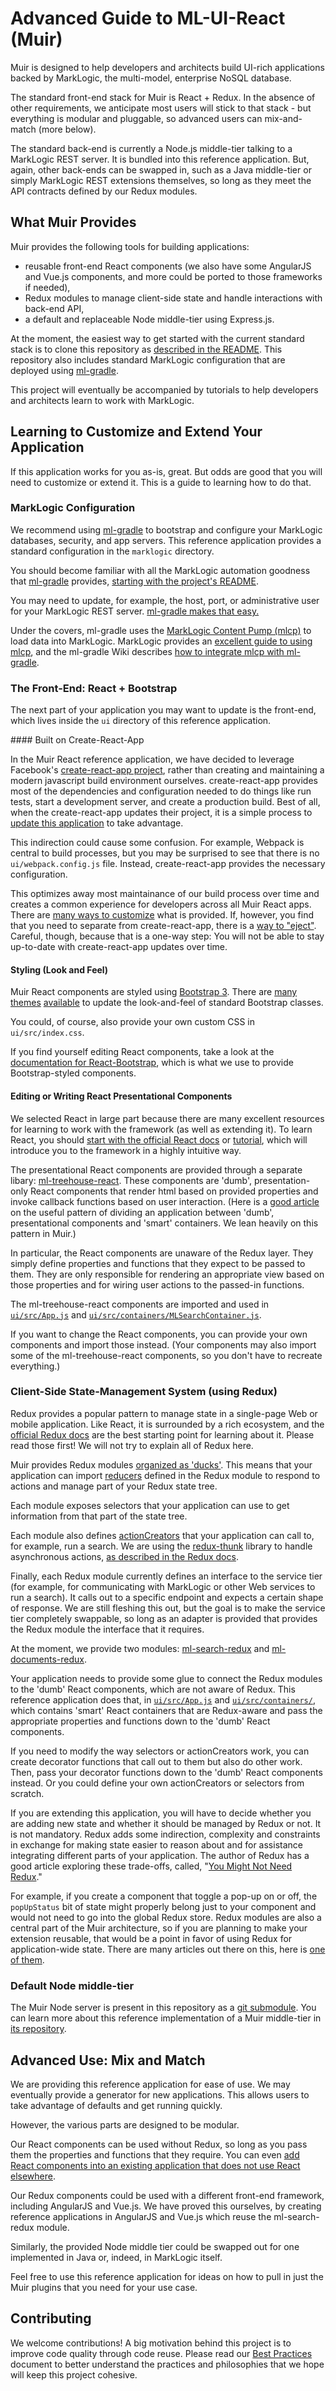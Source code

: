 # Advanced Guide to ML-UI-React (Muir)

Muir is designed to help developers and architects build UI-rich applications backed by MarkLogic, the multi-model, enterprise NoSQL database.

The standard front-end stack for Muir is React + Redux. In the absence of other requirements, we anticipate most users will stick to that stack - but everything is modular and pluggable, so advanced users can mix-and-match (more below).

The standard back-end is currently a Node.js middle-tier talking to a MarkLogic REST server. It is bundled into this reference application. But, again, other back-ends can be swapped in, such as a Java middle-tier or simply MarkLogic REST extensions themselves, so long as they meet the API contracts defined by our Redux modules.

## What Muir Provides

Muir provides the following tools for building applications:

- reusable front-end React components (we also have some AngularJS and Vue.js components, and more could be ported to those frameworks if needed),
- Redux modules to manage client-side state and handle interactions with back-end API,
- a default and replaceable Node middle-tier using Express.js.

At the moment, the easiest way to get started with the current standard stack is to clone this repository as [described in the README](README.markdown#very-quick). This repository also includes standard MarkLogic configuration that are deployed using [ml-gradle](https://github.com/marklogic-community/ml-gradle).

This project will eventually be accompanied by tutorials to help developers and architects learn to work with MarkLogic.

## Learning to Customize and Extend Your Application<a name="developing-your-app"></a>

If this application works for you as-is, great. But odds are good that you will need to customize or extend it. This is a guide to learning how to do that.

### MarkLogic Configuration

We recommend using [ml-gradle](https://github.com/marklogic-community/ml-gradle) to bootstrap and configure your MarkLogic databases, security, and app servers. This reference application provides a standard configuration in the `marklogic` directory.

You should become familiar with all the MarkLogic automation goodness that [ml-gradle](https://github.com/marklogic-community/ml-gradle) provides, [starting with the project's README](https://github.com/marklogic-community/ml-gradle).

You may need to update, for example, the host, port, or administrative user for your MarkLogic REST server. [ml-gradle makes that easy.](https://github.com/marklogic-community/ml-gradle)

Under the covers, ml-gradle uses the [MarkLogic Content Pump (mlcp)](http://docs.marklogic.com/guide/mlcp) to load data into MarkLogic. MarkLogic provides an [excellent guide to using mlcp](http://docs.marklogic.com/guide/mlcp), and the ml-gradle Wiki describes [how to integrate mlcp with ml-gradle](https://github.com/marklogic-community/ml-gradle/wiki/Content-Pump-and-Gradle).

### The Front-End: React + Bootstrap

The next part of your application you may want to update is the front-end, which lives inside the `ui` directory of this reference application.

<a name="create-react-app"></a>#### Built on Create-React-App

In the Muir React reference application, we have decided to leverage Facebook's [create-react-app project](https://github.com/facebook/create-react-app/blob/master/packages/react-scripts/template/README.md), rather than creating and maintaining a modern javascript build environment ourselves. create-react-app provides most of the dependencies and configuration needed to do things like run tests, start a development server, and create a production build. Best of all, when the create-react-app updates their project, it is a simple process to [update this application](https://github.com/facebook/create-react-app/blob/master/packages/react-scripts/template/README.md#updating-to-new-releases) to take advantage.

This indirection could cause some confusion. For example, Webpack is central to build processes, but you may be surprised to see that there is no `ui/webpack.config.js` file. Instead, create-react-app provides the necessary configuration.

This optimizes away most maintainance of our build process over time and creates a common experience for developers across all Muir React apps. There are [many ways to customize](https://github.com/facebook/create-react-app/blob/master/packages/react-scripts/template/README.md) what is provided. If, however, you find that you need to separate from create-react-app, there is a [way to "eject"](https://github.com/facebook/create-react-app/blob/master/packages/react-scripts/template/README.md#npm-run-eject). Careful, though, because that is a one-way step: You will not be able to stay up-to-date with create-react-app updates over time.

#### Styling (Look and Feel)

Muir React components are styled using [Bootstrap 3](https://getbootstrap.com/docs/3.3/). There are [many](https://startbootstrap.com/) [themes](https://themes.getbootstrap.com/collections/all) [available](https://www.google.com/search?q=bootstrap+themes) to update the look-and-feel of standard Bootstrap classes.

You could, of course, also provide your own custom CSS in `ui/src/index.css`.

If you find yourself editing React components, take a look at the [documentation for React-Bootstrap](https://react-bootstrap.github.io/), which is what we use to provide Bootstrap-styled components.

#### Editing or Writing React Presentational Components

We selected React in large part because there are many excellent resources for learning to work with the framework (as well as extending it). To learn React, you should [start with the official React docs](https://reactjs.org/docs/hello-world.html) or [tutorial](https://reactjs.org/tutorial/tutorial.html), which will introduce you to the framework in a highly intuitive way.

The presentational React components are provided through a separate libary: [ml-treehouse-react](https://project.marklogic.com/repo/projects/NACW/repos/ml-treehouse-react/browse). These components are 'dumb', presentation-only React components that render html based on provided properties and invoke callback functions based on user interaction. (Here is a [good article](https://medium.com/@dan_abramov/smart-and-dumb-components-7ca2f9a7c7d0) on the useful pattern of dividing an application between 'dumb', presentational components and 'smart' containers. We lean heavily on this pattern in Muir.)

In particular, the React components are unaware of the Redux layer. They simply define properties and functions that they expect to be passed to them. They are only responsible for rendering an appropriate view based on those properties and for wiring user actions to the passed-in functions.

The ml-treehouse-react components are imported and used in [`ui/src/App.js`](`ui/src/App.js`) and [`ui/src/containers/MLSearchContainer.js`](`ui/src/containers/MLSearchContainer.js`).

If you want to change the React components, you can provide your own components and import those instead. (Your components may also import some of the ml-treehouse-react components, so you don't have to recreate everything.)

### Client-Side State-Management System (using Redux)

Redux provides a popular pattern to manage state in a single-page Web or mobile application. Like React, it is surrounded by a rich ecosystem, and the [official Redux docs](http://redux.js.org/) are the best starting point for learning about it. Please read those first! We will not try to explain all of Redux here.

Muir provides Redux modules [organized as 'ducks'](https://github.com/alexnm/re-ducks). This means that your application can import [reducers](http://redux.js.org/docs/basics/Reducers.html) defined in the Redux module to respond to actions and manage part of your Redux state tree.

Each module exposes selectors that your application can use to get information from that part of the state tree.

Each module also defines [actionCreators](http://redux.js.org/docs/basics/Actions.html) that your application can call to, for example, run a search. We are using the [redux-thunk](https://github.com/gaearon/redux-thunk) library to handle asynchronous actions, [as described in the Redux docs](http://redux.js.org/docs/advanced/AsyncActions.html).

Finally, each Redux module currently defines an interface to the service tier (for example, for communicating with MarkLogic or other Web services to run a search). It calls out to a specific endpoint and expects a certain shape of response. We are still fleshing this out, but the goal is to make the service tier completely swappable, so long as an adapter is provided that provides the Redux module the interface that it requires.

At the moment, we provide two modules: [ml-search-redux](https://project.marklogic.com/repo/projects/NACW/repos/ml-search-redux/browse) and [ml-documents-redux](https://project.marklogic.com/repo/users/pmcelwee/repos/ml-documents-redux/browse).

Your application needs to provide some glue to connect the Redux modules to the 'dumb' React components, which are not aware of Redux. This reference application does that, in [`ui/src/App.js`](`ui/src/App.js`) and [`ui/src/containers/`](`ui/src/containers/`), which contains 'smart' React containers that are Redux-aware and pass the appropriate properties and functions down to the 'dumb' React components.

If you need to modify the way selectors or actionCreators work, you can create decorator functions that call out to them but also do other work. Then, pass your decorator functions down to the 'dumb' React components instead. Or you could define your own actionCreators or selectors from scratch.

If you are extending this application, you will have to decide whether you are adding new state and whether it should be managed by Redux or not. It is not mandatory. Redux adds some indirection, complexity and constraints in exchange for making state easier to reason about and for assistance integrating different parts of your application. The author of Redux has a good article exploring these trade-offs, called, "[You Might Not Need Redux](https://medium.com/@dan_abramov/you-might-not-need-redux-be46360cf367)." 

For example, if you create a component that toggle a pop-up on or off, the `popUpStatus` bit of state might properly belong just to your component and would not need to go into the global Redux store. Redux modules are also a central part of the Muir architecture, so if you are planning to make your extension reusable, that would be a point in favor of using Redux for application-wide state. There are many articles out there on this, here is [one of them](https://github.com/gaearon/redux-thunk).

### Default Node middle-tier

The Muir Node server is present in this repository as a [git submodule](https://git-scm.com/book/en/v2/Git-Tools-Submodules). You can learn more about this reference implementation of a Muir middle-tier in [its repository](https://project.marklogic.com/repo/projects/NACW/repos/ml-treehouse-node/browse).

## Advanced Use: Mix and Match

We are providing this reference application for ease of use. We may eventually provide a generator for new applications. This allows users to take advantage of defaults and get running quickly.

However, the various parts are designed to be modular.

Our React components can be used without Redux, so long as you pass them the properties and functions that they require. You can even [add React components into an existing application that does not use React elsewhere](https://medium.com/nthrive-analytics/introducing-react-into-an-existing-application-17490841796e).

Our Redux components could be used with a different front-end framework, including AngularJS and Vue.js. We have proved this ourselves, by creating reference applications in AngularJS and Vue.js which reuse the ml-search-redux module.

Similarly, the provided Node middle tier could be swapped out for one implemented in Java or, indeed, in MarkLogic itself.

Feel free to use this reference application for ideas on how to pull in just the Muir plugins that you need for your use case.

## Contributing

We welcome contributions! A big motivation behind this project is to improve code quality through code reuse. Please read our [Best Practices](BEST_PRACTICES.markdown) document to better understand the practices and philosophies that we hope will keep this project cohesive.
